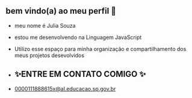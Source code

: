 ## bem vindo(a) ao meu perfil 🌸
- meu nome é Julia Souza
- estou me desenvolvendo na Linguagem JavaScript
- Utilizo esse espaço para minha organização e compartilhamento dos meus projetos desevolvidos

- ## ✨ENTRE EM CONTATO COMIGO ✨
- 0000111888615x@al.educacao.sp.gov.br
<!--
**Jujudrake244/Jujudrake244** is a ✨ _special_ ✨ repository because its `README.md` (this file) appears on your GitHub profile.

Here are some ideas to get you started:

- 🔭 I’m currently working on ...
- 🌱 I’m currently learning ...
- 👯 I’m looking to collaborate on ...
- 🤔 I’m looking for help with ...
- 💬 Ask me about ...
- 📫 How to reach me: ...
- 😄 Pronouns: ...
- ⚡ Fun fact: ...
-->
